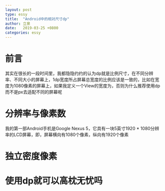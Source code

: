 ```yaml
---
layout: post
type: essy
title:  "Android中的相对尺寸dp"
author: 立泉
date:   2019-03-25 +0800
categories: essy
---
```


# 前言

其实在很长的一段时间里，我都隐隐约约的认为dp就是比例尺寸，在不同分辨率、不同大小的屏幕上，1dp宽度所占屏幕总宽度的比例应该是一致的，比如在宽度为1080像素的屏幕上，如果我定义一个View的宽度为，否则为什么推荐使用dp而不是px去适配不同的屏幕呢

# 分辨率与像素数

我的第一部Android手机是Google Nexus 5，它具有一块5英寸1920 * 1080分辨率的LCD屏幕，即，屏幕横向有1080个像素，纵向有1920个像素

# 独立密度像素

# 使用dp就可以高枕无忧吗
